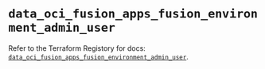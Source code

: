 # `data_oci_fusion_apps_fusion_environment_admin_user`

Refer to the Terraform Registory for docs: [`data_oci_fusion_apps_fusion_environment_admin_user`](https://registry.terraform.io/providers/oracle/oci/6.18.0/docs/data-sources/fusion_apps_fusion_environment_admin_user).
